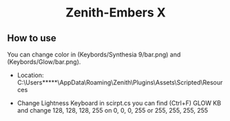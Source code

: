 <h1 align="center">Zenith-Embers X</h1>

## How to use

You can change color in (Keybords/Synthesia 9/bar.png) and (Keybords/Glow/bar.png).

- Location: C:\Users\*****\AppData\Roaming\Zenith\Plugins\Assets\Scripted\Resources

- Change Lightness Keyboard in scirpt.cs you can find (Ctrl+F) GLOW KB and change 128, 128, 128, 255 on 0, 0, 0, 255 or 255, 255, 255, 255
